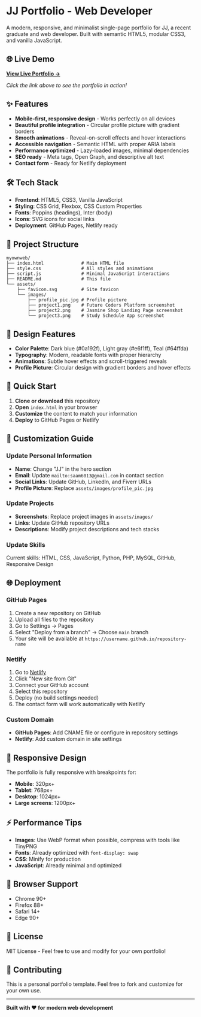 # JJ Portfolio - Web Developer

A modern, responsive, and minimalist single-page portfolio for JJ, a recent graduate and web developer. Built with semantic HTML5, modular CSS3, and vanilla JavaScript.

## 🌐 Live Demo

**[View Live Portfolio →](https://jjcoder-star.github.io/MyOwnPortofolio/index.html)**

*Click the link above to see the portfolio in action!*

## ✨ Features

- **Mobile-first, responsive design** - Works perfectly on all devices
- **Beautiful profile integration** - Circular profile picture with gradient borders
- **Smooth animations** - Reveal-on-scroll effects and hover interactions
- **Accessible navigation** - Semantic HTML with proper ARIA labels
- **Performance optimized** - Lazy-loaded images, minimal dependencies
- **SEO ready** - Meta tags, Open Graph, and descriptive alt text
- **Contact form** - Ready for Netlify deployment

## 🛠️ Tech Stack

- **Frontend**: HTML5, CSS3, Vanilla JavaScript
- **Styling**: CSS Grid, Flexbox, CSS Custom Properties
- **Fonts**: Poppins (headings), Inter (body)
- **Icons**: SVG icons for social links
- **Deployment**: GitHub Pages, Netlify ready

## 📁 Project Structure

```
myownweb/
├── index.html              # Main HTML file
├── style.css               # All styles and animations
├── script.js               # Minimal JavaScript interactions
├── README.md               # This file
└── assets/
    ├── favicon.svg         # Site favicon
    └── images/
        ├── profile_pic.jpg # Profile picture
        ├── project1.png    # Future Coders Platform screenshot
        ├── project2.png    # Jasmine Shop Landing Page screenshot
        └── project3.png    # Study Schedule App screenshot
```

## 🎨 Design Features

- **Color Palette**: Dark blue (#0a192f), Light gray (#e6f1ff), Teal (#64ffda)
- **Typography**: Modern, readable fonts with proper hierarchy
- **Animations**: Subtle hover effects and scroll-triggered reveals
- **Profile Picture**: Circular design with gradient borders and hover effects

## 🚀 Quick Start

1. **Clone or download** this repository
2. **Open** `index.html` in your browser
3. **Customize** the content to match your information
4. **Deploy** to GitHub Pages or Netlify

## 📝 Customization Guide

### Update Personal Information
- **Name**: Change "JJ" in the hero section
- **Email**: Update `mailto:saam6013@gmail.com` in contact section
- **Social Links**: Update GitHub, LinkedIn, and Fiverr URLs
- **Profile Picture**: Replace `assets/images/profile_pic.jpg`

### Update Projects
- **Screenshots**: Replace project images in `assets/images/`
- **Links**: Update GitHub repository URLs
- **Descriptions**: Modify project descriptions and tech stacks

### Update Skills
Current skills: HTML, CSS, JavaScript, Python, PHP, MySQL, GitHub, Responsive Design

## 🌐 Deployment

### GitHub Pages
1. Create a new repository on GitHub
2. Upload all files to the repository
3. Go to Settings → Pages
4. Select "Deploy from a branch" → Choose `main` branch
5. Your site will be available at `https://username.github.io/repository-name`

### Netlify
1. Go to [Netlify](https://netlify.com)
2. Click "New site from Git"
3. Connect your GitHub account
4. Select this repository
5. Deploy (no build settings needed)
6. The contact form will work automatically with Netlify

### Custom Domain
- **GitHub Pages**: Add CNAME file or configure in repository settings
- **Netlify**: Add custom domain in site settings

## 📱 Responsive Design

The portfolio is fully responsive with breakpoints for:
- **Mobile**: 320px+
- **Tablet**: 768px+
- **Desktop**: 1024px+
- **Large screens**: 1200px+

## ⚡ Performance Tips

- **Images**: Use WebP format when possible, compress with tools like TinyPNG
- **Fonts**: Already optimized with `font-display: swap`
- **CSS**: Minify for production
- **JavaScript**: Already minimal and optimized

## 🔧 Browser Support

- Chrome 90+
- Firefox 88+
- Safari 14+
- Edge 90+

## 📄 License

MIT License - Feel free to use and modify for your own portfolio!

## 🤝 Contributing

This is a personal portfolio template. Feel free to fork and customize for your own use.

---

**Built with ❤️ for modern web development**






